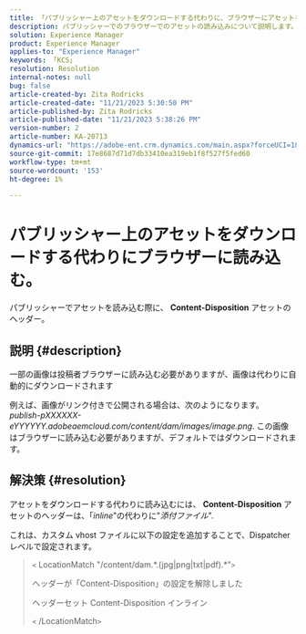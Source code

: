 ```yaml
---
title: 「パブリッシャー上のアセットをダウンロードする代わりに、ブラウザーにアセットを読み込む」
description: パブリッシャーでのブラウザーでのアセットの読み込みについて説明します。
solution: Experience Manager
product: Experience Manager
applies-to: "Experience Manager"
keywords: 「KCS」
resolution: Resolution
internal-notes: null
bug: false
article-created-by: Zita Rodricks
article-created-date: "11/21/2023 5:30:50 PM"
article-published-by: Zita Rodricks
article-published-date: "11/21/2023 5:38:26 PM"
version-number: 2
article-number: KA-20713
dynamics-url: "https://adobe-ent.crm.dynamics.com/main.aspx?forceUCI=1&pagetype=entityrecord&etn=knowledgearticle&id=b0e7e5b2-9388-ee11-8179-6045bd006295"
source-git-commit: 17e8687d71d7db33410ea319eb1f8f527f5fed60
workflow-type: tm+mt
source-wordcount: '153'
ht-degree: 1%

---
```


# パブリッシャー上のアセットをダウンロードする代わりにブラウザーに読み込む。


パブリッシャーでアセットを読み込む際に、 <b>Content-Disposition</b> アセットのヘッダー。

## 説明 {#description}


一部の画像は投稿者ブラウザーに読み込む必要がありますが、画像は代わりに自動的にダウンロードされます

例えば、画像がリンク付きで公開される場合は、次のようになります。 *publish-pXXXXXX-eYYYYYY.adobeaemcloud.com/content/dam/images/image.png*. この画像はブラウザーに読み込む必要がありますが、デフォルトではダウンロードされます。


## 解決策 {#resolution}


アセットをダウンロードする代わりに読み込むには、 <b>Content-Disposition</b> アセットのヘッダーは、「*inline*&quot;の代わりに&quot;*添付ファイル*&quot;.

これは、カスタム vhost ファイルに以下の設定を追加することで、Dispatcher レベルで設定されます。




> `<` LocationMatch &quot;\/content\/dam.\*\.(jpg|png|txt|pdf).\*&quot;`>`
> 
> ヘッダーが「Content-Disposition」の設定を解除しました
> 
> ヘッダーセット Content-Disposition インライン
> 
> `<` /LocationMatch`>`





